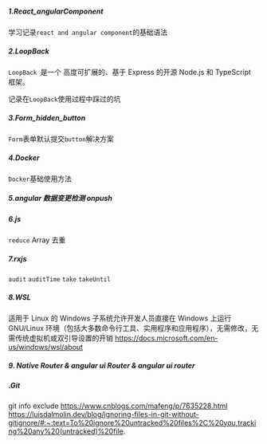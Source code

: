 <!-- ## 一个菜狗的成长记录 -->

##### 1.React_angularComponent

学习记录`react and angular component`的基础语法

##### 2.LoopBack

`LoopBack `是一个 高度可扩展的、基于 Express 的开源 Node.js 和 TypeScript 框架。

记录在`LoopBack`使用过程中踩过的坑

##### 3.Form_hidden_button

`Form`表单默认提交`button`解决方案

##### 4.Docker

`Docker`基础使用方法

##### 5.angular 数据变更检测 onpush

##### 6.js
`reduce` Array 去重

##### 7.rxjs
`audit`
`auditTime`
`take`
`takeUntil`
##### 8.WSL
适用于 Linux 的 Windows 子系统允许开发人员直接在 Windows 上运行 GNU/Linux 环境（包括大多数命令行工具、实用程序和应用程序），无需修改，无需传统虚拟机或双引导设置的开销
https://docs.microsoft.com/en-us/windows/wsl/about

##### 9. Native Router & angular ui Router & angular ui router

##### .Git
git info exclude
https://www.cnblogs.com/mafeng/p/7635228.html
https://luisdalmolin.dev/blog/ignoring-files-in-git-without-gitignore/#:~:text=To%20ignore%20untracked%20files%2C%20you,tracking%20any%20(untracked)%20file.





